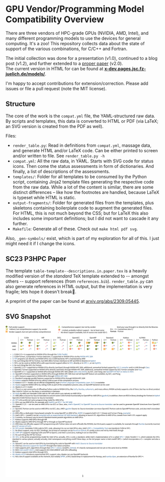# GPU Vendor/Programming Model Compatibility Overview

There are three vendors of HPC-grade GPUs (NVIDIA, AMD, Intel), and many different programming models to use the devices for general computing. It's a zoo! This repository collects data about the state of support of the various combinations, for C/C++ and Fortran.

The initial collection was done for a presentation (v1.0), continued to a blog post (v1.2), and further extended to a [proper paper](https://doi.org/10.1145/3624062.3624178) (v2.0).  
The current version in HTML for can be found at **[x-dev.pages.jsc.fz-juelich.de/models/](http://x-dev.pages.jsc.fz-juelich.de/models/)**.

I'm happy to accept contributions for extension/correction. Please add issues or file a pull request (note the MIT license).

## Structure

The core of the work is the `compat.yml` file, the YAML-structured raw data. By scripts and templates, this data is converted to HTML or PDF (via LaTeX; an SVG version is created from the PDF as well). 

Files:

* `render_table.py`: Read in definitions from `compat.yml`, massage data, and generate HTML and/or LaTeX code. Can be either printed to screen and/or written to file. See `render_table.py -h`
* `compat.yml`: All the raw data, in YAML. Starts with SVG code for status icons. Then come the status assessments in form of dictionaries. And finally, a list of descriptions of the assessments.
* `templates/`: Folder for all templates to be consumed by the Python script, containing Jinja2 template files generating the respective code from the raw data. While a lot of the content is similar, there are some distinct differences – like how the footnotes are handled, because LaTeX is typeset while HTML is static.
* `output-fragments/`: Folder for generated files from the templates, plus skeletons containing boilerplate code to augment the generated files. For HTML, this is not much beyond the CSS; but for LaTeX this also includes some important definitions; but I did not want to cascade it any further.
* `Makefile`: Generate all of these. Check out `make html pdf svg`.

Also, `_gen-symbols/` exist, which is part of my exploration for all of this. I just might need it if I change the icons.

## SC23 P3HPC Paper

The template `table-template--descriptions.in.paper.tex` is a heavily modified version of the _standard_ TeX template extended to -- amongst others -- support references (from `references.bib`). `render_table.py` can also generate references in HTML output, but the implementation is very fragile; lets hope it doesn't break🤞.

A preprint of the paper can be found at [arxiv.org/abs/2309.05445](https://arxiv.org/abs/2309.05445).

## SVG Snapshot

<img src="gpu-vendor-model-matrix.svg" />